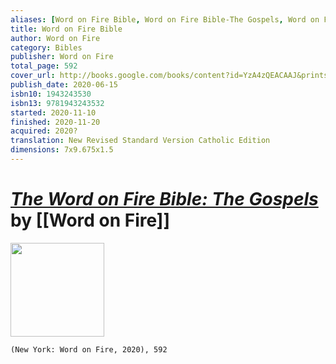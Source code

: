 ```yaml
---
aliases: [Word on Fire Bible, Word on Fire Bible-The Gospels, Word on Fire Bible-Vol I]
title: Word on Fire Bible
author: Word on Fire
category: Bibles
publisher: Word on Fire
total_page: 592
cover_url: http://books.google.com/books/content?id=YzA4zQEACAAJ&printsec=frontcover&img=1&zoom=1&source=gbs_api
publish_date: 2020-06-15
isbn10: 1943243530
isbn13: 9781943243532
started: 2020-11-10
finished: 2020-11-20
acquired: 2020?
translation: New Revised Standard Version Catholic Edition
dimensions: 7x9.675x1.5
---
```

# *[The Word on Fire Bible: The Gospels](https://www.wordonfire.org/bible/)* by [[Word on Fire]]

<img src="http://books.google.com/books/content?id=YzA4zQEACAAJ&printsec=frontcover&img=1&zoom=1&source=gbs_api" width=150>

`(New York: Word on Fire, 2020), 592`